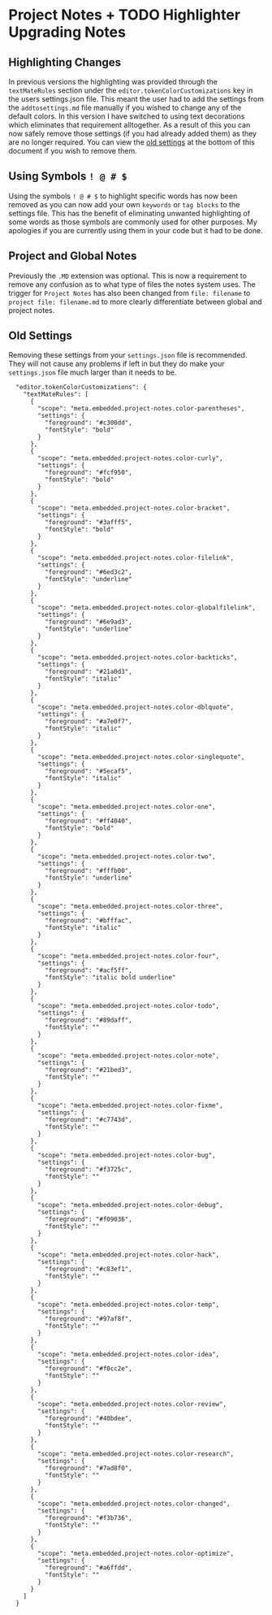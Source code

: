 # Project Notes + TODO Highlighter Upgrading Notes

## Highlighting Changes

In previous versions the highlighting was provided through the `textMateRules` section under the `editor.tokenColorCustomizations` key in the users settings.json file. This meant the user had to add the settings from the `addtosettings.md` file manually if you wished to change any of the default colors. In this version I have switched to using text decorations which eliminates that requirement alltogether. As a result of this you can now safely remove those settings (if you had already added them) as they are no longer required. You can view the [old settings](#old-settings) at the bottom of this document if you wish to remove them.

## Using Symbols `! @ # $`

Using the symbols `! @ # $` to highlight specific words has now been removed as you can now add your own `keywords` or `tag blocks` to the settings file. This has the benefit of eliminating unwanted highlighting of some words as those symbols are commonly used for other purposes. My apologies if you are currently using them in your code but it had to be done.

## Project and Global Notes

Previously the `.MD` extension was optional. This is now a requirement to remove any confusion as to what type of files the notes system uses. The trigger for `Project Notes` has also been changed from `file: filename` to `project file: filename.md` to more clearly differentiate between global and project notes.

## Old Settings

Removing these settings from your `settings.json` file is recommended. They will not cause any problems if left in but they do make your `settings.json` file much larger than it needs to be.

```
  "editor.tokenColorCustomizations": {
    "textMateRules": [
      {
        "scope": "meta.embedded.project-notes.color-parentheses",
        "settings": {
          "foreground": "#c300dd",
          "fontStyle": "bold"
        }
      },
      {
        "scope": "meta.embedded.project-notes.color-curly",
        "settings": {
          "foreground": "#fcf950",
          "fontStyle": "bold"
        }
      },
      {
        "scope": "meta.embedded.project-notes.color-bracket",
        "settings": {
          "foreground": "#3afff5",
          "fontStyle": "bold"
        }
      },
      {
        "scope": "meta.embedded.project-notes.color-filelink",
        "settings": {
          "foreground": "#6ed3c2",
          "fontStyle": "underline"
        }
      },
      {
        "scope": "meta.embedded.project-notes.color-globalfilelink",
        "settings": {
          "foreground": "#6e9ad3",
          "fontStyle": "underline"
        }
      },
      {
        "scope": "meta.embedded.project-notes.color-backticks",
        "settings": {
          "foreground": "#21a0d3",
          "fontStyle": "italic"
        }
      },
      {
        "scope": "meta.embedded.project-notes.color-dblquote",
        "settings": {
          "foreground": "#a7e0f7",
          "fontStyle": "italic"
        }
      },
      {
        "scope": "meta.embedded.project-notes.color-singlequote",
        "settings": {
          "foreground": "#5ecaf5",
          "fontStyle": "italic"
        }
      },
      {
        "scope": "meta.embedded.project-notes.color-one",
        "settings": {
          "foreground": "#ff4040",
          "fontStyle": "bold"
        }
      },
      {
        "scope": "meta.embedded.project-notes.color-two",
        "settings": {
          "foreground": "#fffb00",
          "fontStyle": "underline"
        }
      },
      {
        "scope": "meta.embedded.project-notes.color-three",
        "settings": {
          "foreground": "#bfffac",
          "fontStyle": "italic"
        }
      },
      {
        "scope": "meta.embedded.project-notes.color-four",
        "settings": {
          "foreground": "#acf5ff",
          "fontStyle": "italic bold underline"
        }
      },
      {
        "scope": "meta.embedded.project-notes.color-todo",
        "settings": {
          "foreground": "#89daff",
          "fontStyle": ""
        }
      },
      {
        "scope": "meta.embedded.project-notes.color-note",
        "settings": {
          "foreground": "#21bed3",
          "fontStyle": ""
        }
      },
      {
        "scope": "meta.embedded.project-notes.color-fixme",
        "settings": {
          "foreground": "#c7743d",
          "fontStyle": ""
        }
      },
      {
        "scope": "meta.embedded.project-notes.color-bug",
        "settings": {
          "foreground": "#f3725c",
          "fontStyle": ""
        }
      },
      {
        "scope": "meta.embedded.project-notes.color-debug",
        "settings": {
          "foreground": "#f09036",
          "fontStyle": ""
        }
      },
      {
        "scope": "meta.embedded.project-notes.color-hack",
        "settings": {
          "foreground": "#c83ef1",
          "fontStyle": ""
        }
      },
      {
        "scope": "meta.embedded.project-notes.color-temp",
        "settings": {
          "foreground": "#97af8f",
          "fontStyle": ""
        }
      },
      {
        "scope": "meta.embedded.project-notes.color-idea",
        "settings": {
          "foreground": "#f0cc2e",
          "fontStyle": ""
        }
      },
      {
        "scope": "meta.embedded.project-notes.color-review",
        "settings": {
          "foreground": "#40bdee",
          "fontStyle": ""
        }
      },
      {
        "scope": "meta.embedded.project-notes.color-research",
        "settings": {
          "foreground": "#7ad8f0",
          "fontStyle": ""
        }
      },
      {
        "scope": "meta.embedded.project-notes.color-changed",
        "settings": {
          "foreground": "#f3b736",
          "fontStyle": ""
        }
      },
      {
        "scope": "meta.embedded.project-notes.color-optimize",
        "settings": {
          "foreground": "#a6ffdd",
          "fontStyle": ""
        }
      }
    ]
  }
```
